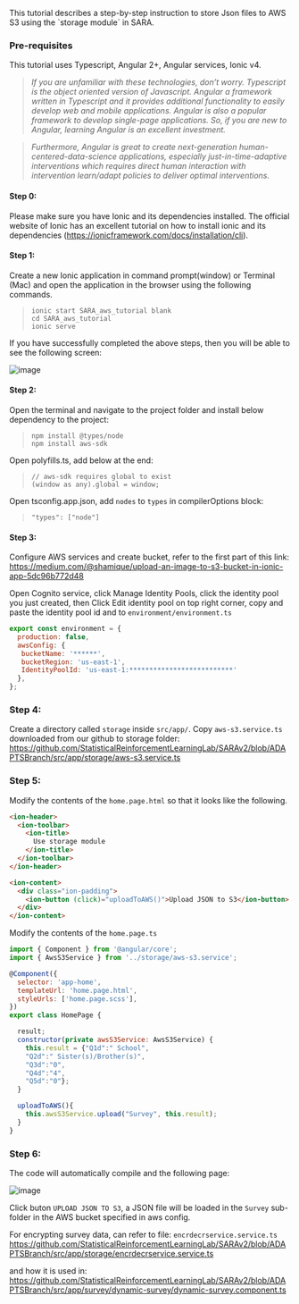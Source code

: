 <p>This tutorial describes a step-by-step instruction to store Json files to AWS S3 using the `storage
module` in SARA.</p>


### Pre-requisites
This tutorial uses Typescript, Angular 2+, Angular services, Ionic v4.

> <em> If you are unfamiliar with these technologies, don’t worry. Typescript is the object oriented version of
Javascript. Angular a framework written in Typescript and it provides additional
functionality to easily develop web and mobile applications. Angular is also a
popular framework to develop single-page applications.
So, if you are new to Angular, learning Angular is an excellent investment. 

> Furthermore, Angular is
great to create next-generation human-centered-data-science applications, especially
just-in-time-adaptive interventions which requires direct human interaction with
intervention learn/adapt policies to deliver optimal interventions.</em>


#### Step 0:
Please make sure you have Ionic and its dependencies installed. The official website 
of Ionic has an excellent tutorial on how to install ionic and its dependencies 
(https://ionicframework.com/docs/installation/cli). 

#### Step 1:
Create a new Ionic application in command prompt(window) or Terminal (Mac) and open 
the application in the browser using the following commands.

>`ionic start SARA_aws_tutorial blank`<br>
`cd SARA_aws_tutorial`<br>
`ionic serve`<br>

If you have successfully completed the above steps, then you will be able to see the following screen:

![image](https://raw.githubusercontent.com/StatisticalReinforcementLearningLab/SARAv2/harvard/dev/src/app/storage/Picture1.png)

#### Step 2:
Open the terminal and navigate to the project folder and install below dependency to the project:
> `npm install @types/node`<br>
> `npm install aws-sdk`

Open polyfills.ts, add below at the end:
> `// aws-sdk requires global to exist`<br>
> `(window as any).global = window;`

Open tsconfig.app.json, add `nodes` to `types` in compilerOptions block:
> `"types": ["node"]`


#### Step 3:
Configure AWS services and create bucket, refer to the first part of this link:
https://medium.com/@shamique/upload-an-image-to-s3-bucket-in-ionic-app-5dc96b772d48

Open Cognito service, click Manage Identity Pools, click the identity pool you just created, then
Click Edit identity pool on top right corner, copy and paste the identity pool id and to `environment/environment.ts`


```javascript
export const environment = {
  production: false,
  awsConfig: {
   bucketName: '******', 
   bucketRegion: 'us-east-1', 
   IdentityPoolId: 'us-east-1:**************************'
  },
};
```


### Step 4:
Create a directory called `storage` inside `src/app/`. Copy `aws-s3.service.ts` downloaded from our github to storage folder: https://github.com/StatisticalReinforcementLearningLab/SARAv2/blob/ADAPTSBranch/src/app/storage/aws-s3.service.ts


### Step 5:
Modify the contents of the `home.page.html` so that it looks like the following.


```html
<ion-header>
  <ion-toolbar>
    <ion-title>
      Use storage module
    </ion-title>
  </ion-toolbar>
</ion-header>

<ion-content>
  <div class="ion-padding">
    <ion-button (click)="uploadToAWS()">Upload JSON to S3</ion-button> <br>
  </div>
</ion-content>
```

Modify the contents of the `home.page.ts`

```javascript
import { Component } from '@angular/core';
import { AwsS3Service } from '../storage/aws-s3.service';

@Component({
  selector: 'app-home',
  templateUrl: 'home.page.html',
  styleUrls: ['home.page.scss'],
})
export class HomePage {

  result;
  constructor(private awsS3Service: AwsS3Service) {
    this.result = {"Q1d":" School",
    "Q2d":" Sister(s)/Brother(s)",
    "Q3d":"0",
    "Q4d":"4",
    "Q5d":"0"};  
  }

  uploadToAWS(){
    this.awsS3Service.upload("Survey", this.result);
  }
}
```



### Step 6:
The code will automatically compile and the following page:

![image](https://raw.githubusercontent.com/StatisticalReinforcementLearningLab/SARAv2/harvard/dev/src/app/storage/Picture2.png)


Click buton `UPLOAD JSON TO S3`, a JSON file will be loaded in the `Survey` sub-folder in the AWS bucket specified in aws config.

For encrypting survey data, can refer to file: `encrdecrservice.service.ts`
https://github.com/StatisticalReinforcementLearningLab/SARAv2/blob/ADAPTSBranch/src/app/storage/encrdecrservice.service.ts

and how it is used in:
https://github.com/StatisticalReinforcementLearningLab/SARAv2/blob/ADAPTSBranch/src/app/survey/dynamic-survey/dynamic-survey.component.ts









